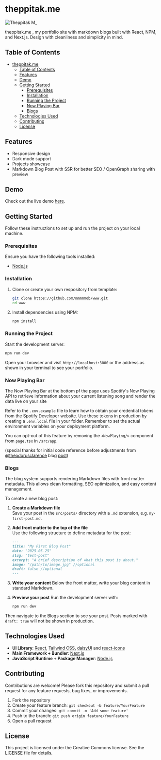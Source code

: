 # theppitak.me

![Theppitak M_](https://github.com/user-attachments/assets/a68fa078-4a0d-46fc-a42e-7e070b92083b)

theppitak.me , my portfolio site with markdown blogs built with React, NPM, and Next.js. Design with cleanliness and simplicity in mind.

## Table of Contents

- [theppitak.me](#theppitakme)
  - [Table of Contents](#table-of-contents)
  - [Features](#features)
  - [Demo](#demo)
  - [Getting Started](#getting-started)
    - [Prerequisites](#prerequisites)
    - [Installation](#installation)
    - [Running the Project](#running-the-project)
    - [Now Playing Bar](#now-playing-bar)
    - [Blogs](#blogs)
  - [Technologies Used](#technologies-used)
  - [Contributing](#contributing)
  - [License](#license)

## Features

- Responsive design
- Dark mode support
- Projects showcase
- Markdown Blog Post with SSR for better SEO / OpenGraph sharing with preview

## Demo

Check out the live demo [here](https://theppitak.me).

## Getting Started

Follow these instructions to set up and run the project on your local machine.

### Prerequisites

Ensure you have the following tools installed:

- [Node.js](https://nodejs.org/)

### Installation

1. Clone or create your own respository from template:

   ```sh
   git clone https://github.com/mmmmmob/www.git
   cd www
   ```

2. Install dependencies using NPM:

   ```sh
   npm install
   ```

### Running the Project

Start the development server:

```sh
npm run dev
```

Open your browser and visit `http://localhost:3000` or the address as shown in your terminal to see your portfolio.

### Now Playing Bar

The Now Playing Bar at the bottom pf the page uses Spotify's Now Playing API to retrieve information about your current listening song and render the data live on your site

Refer to the `.env.example` file to learn how to obtain your credential tokens from the Spotify Developer website. Use these tokens in production by creating a `.env.local` file in your folder. Remember to set the actual environment variables on your deployment platform.

You can opt-out of this feature by removing the `<NowPlaying/>` component from `page.tsx` in `/src/app`.

(special thanks for initial code reference before adjustments from [@theodorusclarence](https://github.com/theodorusclarence) blog [post](https://theodorusclarence.com/blog/spotify-now-playing))

### Blogs

The blog system supports rendering Markdown files with front matter metadata. This allows clean formatting, SEO optimization, and easy content management.

To create a new blog post:

1. **Create a Markdown file**  
   Save your post in the `src/posts/` directory with a `.md` extension, e.g. `my-first-post.md`.

2. **Add front matter to the top of the file**  
   Use the following structure to define metadata for the post:

   ```md
   ---
   title: "My First Blog Post"
   date: "2025-05-25"
   slug: "test-post"
   excerpt: "A brief description of what this post is about."
   image: "/path/to/image.jpg" //optional
   draft: false //optional
   ---
   ```

3. **Write your content**
   Below the front matter, write your blog content in standard Markdown.

4. **Preview your post**
   Run the development server with:

   ```sh
   npm run dev
   ```

Then navigate to the Blogs section to see your post. Posts marked with `draft: true` will not be shown in production.

## Technologies Used

- **UI Library**: [React](https://react.dev/), [Tailwind CSS](https://tailwindcss.com/), [daisyUI](https://daisyui.com/) and [react-icons](https://react-icons.github.io/react-icons/)
- **Main Framework + Bundler**: [Next.js](https://nextjs.org/)
- **JavaScript Runtime + Package Manager**: [Node.js](https://nodejs.org/)

## Contributing

Contributions are welcome! Please fork this repository and submit a pull request for any feature requests, bug fixes, or improvements.

1. Fork the repository
2. Create your feature branch: `git checkout -b feature/YourFeature`
3. Commit your changes: `git commit -m 'Add some feature'`
4. Push to the branch: `git push origin feature/YourFeature`
5. Open a pull request

## License

This project is licensed under the Creative Commons license. See the [LICENSE](LICENSE) file for details.
